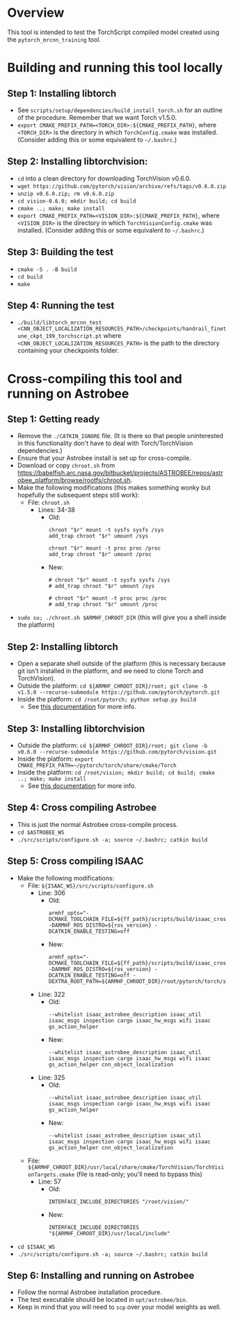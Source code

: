 
# Overview

This tool is intended to test the TorchScript compiled model created using the `pytorch_mrcnn_training` tool.

# Building and running this tool locally

## Step 1: Installing libtorch

- See `scripts/setup/dependencies/build_install_torch.sh` for an outline of the procedure. Remember that we want Torch v1.5.0.
- `export CMAKE_PREFIX_PATH=<TORCH_DIR>:${CMAKE_PREFIX_PATH}`, where `<TORCH_DIR>` is the directory in which `TorchConfig.cmake` was installed. (Consider adding this or some equivalent to `~/.bashrc`.)

## Step 2: Installing libtorchvision:

- `cd` into a clean directory for downloading TorchVision v0.6.0.
- `wget https://github.com/pytorch/vision/archive/refs/tags/v0.6.0.zip`
- `unzip v0.6.0.zip; rm v0.6.0.zip`
- `cd vision-0.6.0; mkdir build; cd build`
- `cmake ..; make; make install`
- `export CMAKE_PREFIX_PATH=<VISION_DIR>:${CMAKE_PREFIX_PATH}`, where `<VISION_DIR>` is the directory in which `TorchVisionConfig.cmake` was installed. (Consider adding this or some equivalent to `~/.bashrc`.)

## Step 3: Building the test

- `cmake -S . -B build`
- `cd build`
- `make`

## Step 4: Running the test

- `./build/libtorch_mrcnn_test <CNN_OBJECT_LOCALIZATION_RESOURCES_PATH>/checkpoints/handrail_finetune_ckpt_199_torchscript.pt` where `<CNN_OBJECT_LOCALIZATION_RESOURCES_PATH>` is the path to the directory containing your checkpoints folder.

# Cross-compiling this tool and running on Astrobee

## Step 1: Getting ready

- Remove the `./CATKIN_IGNORE` file. (It is there so that people uninterested in this functionality don't have to deal with Torch/TorchVision dependencies.)
- Ensure that your Astrobee install is set up for cross-compile.
- Download or copy `chroot.sh` from https://babelfish.arc.nasa.gov/bitbucket/projects/ASTROBEE/repos/astrobee_platform/browse/rootfs/chroot.sh.
- Make the following modifications (this makes something wonky but hopefully the subsequent steps still work):
	- File: `chroot.sh`
		- Lines: 34-38
		    - Old: 
                ```
                chroot "$r" mount -t sysfs sysfs /sys
                add_trap chroot "$r" umount /sys
                
                chroot "$r" mount -t proc proc /proc
                add_trap chroot "$r" umount /proc
                ```
		    - New:
                ```
                # chroot "$r" mount -t sysfs sysfs /sys
                # add_trap chroot "$r" umount /sys
                
                # chroot "$r" mount -t proc proc /proc
                # add_trap chroot "$r" umount /proc
                ```
- `sudo su; ./chroot.sh $ARMHF_CHROOT_DIR` (this will give you a shell inside the platform)

## Step 2: Installing libtorch

- Open a separate shell outside of the platform (this is necessary because git isn't installed in the platform, and we need to clone Torch and TorchVision).
- Outside the platform: `cd ${ARMHF_CHROOT_DIR}/root; git clone -b v1.5.0 --recurse-submodule https://github.com/pytorch/pytorch.git`
- Inside the platform: `cd /root/pytorch; python setup.py build`
    - See [this documentation](https://github.com/pytorch/pytorch/blob/4ff3872a2099993bf7e8c588f7182f3df777205b/docs/libtorch.rst) for more info.


## Step 3: Installing libtorchvision

- Outside the platform: `cd ${ARMHF_CHROOT_DIR}/root; git clone -b v0.6.0 --recurse-submodule https://github.com/pytorch/vision.git`
- Inside the platform:  `export CMAKE_PREFIX_PATH=~/pytorch/torch/share/cmake/Torch`
- Inside the platform:  `cd /root/vision; mkdir build; cd build; cmake ..; make; make install`
    - See [this documentation](https://github.com/pytorch/vision/tree/b68adcf9a9280aef02fc08daed170d74d0892361) for more info.

## Step 4: Cross compiling Astrobee

- This is just the normal Astrobee cross-compile process.
- `cd $ASTROBEE_WS`
- `./src/scripts/configure.sh -a; source ~/.bashrc; catkin build`

## Step 5: Cross compiling ISAAC

- Make the following modifications:
	- File: `${ISAAC_WS}/src/scripts/configure.sh`
		- Line: 306
			- Old: 
                ```
                armhf_opts="-DCMAKE_TOOLCHAIN_FILE=${ff_path}/scripts/build/isaac_cross.cmake -DARMHF_ROS_DISTRO=${ros_version} -DCATKIN_ENABLE_TESTING=off
                ```
			- New: 
                ```
                armhf_opts="-DCMAKE_TOOLCHAIN_FILE=${ff_path}/scripts/build/isaac_cross.cmake -DARMHF_ROS_DISTRO=${ros_version} -DCATKIN_ENABLE_TESTING=off -DEXTRA_ROOT_PATH=${ARMHF_CHROOT_DIR}/root/pytorch/torch/share/cmake/Torch;${ARMHF_CHROOT_DIR}/usr/local/share/cmake/TorchVision"
                ```
		- Line: 322
			- Old: 
                ```
                --whitelist isaac_astrobee_description isaac_util isaac_msgs inspection cargo isaac_hw_msgs wifi isaac gs_action_helper
                ```
			- New: 
                ```
                --whitelist isaac_astrobee_description isaac_util isaac_msgs inspection cargo isaac_hw_msgs wifi isaac gs_action_helper cnn_object_localization
                ```
		- Line: 325
			- Old: 
                ```
                --whitelist isaac_astrobee_description isaac_util isaac_msgs inspection cargo isaac_hw_msgs wifi isaac gs_action_helper
                ```
			- New: 
                ```
                --whitelist isaac_astrobee_description isaac_util isaac_msgs inspection cargo isaac_hw_msgs wifi isaac gs_action_helper cnn_object_localization
                ```
	- File: `${ARMHF_CHROOT_DIR}/usr/local/share/cmake/TorchVision/TorchVisionTargets.cmake` (file is read-only; you'll need to bypass this)
		- Line: 57
			- Old: 
                ```
                INTERFACE_INCLUDE_DIRECTORIES "/root/vision/"
                ```
			- New: 
                ```
                INTERFACE_INCLUDE_DIRECTORIES "${ARMHF_CHROOT_DIR}/usr/local/include"
                ```
- `cd $ISAAC_WS`
- `./src/scripts/configure.sh -a; source ~/.bashrc; catkin build`

## Step 6: Installing and running on Astrobee

- Follow the normal Astrobee installation procedure.
- The test executable should be located in `opt/astrobee/bin`.
- Keep in mind that you will need to `scp` over your model weights as well.
